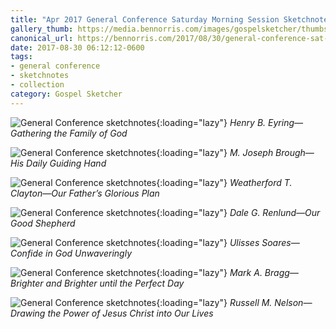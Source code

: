 ```yaml
---
title: "Apr 2017 General Conference Saturday Morning Session Sketchnotes"
gallery_thumb: https://media.bennorris.com/images/gospelsketcher/thumbs/apr-17-1-eyring.jpg
canonical_url: https://bennorris.com/2017/08/30/general-conference-sat-am-session-sketchnotes
date: 2017-08-30 06:12:12-0600
tags:
- general conference
- sketchnotes
- collection
category: Gospel Sketcher
---
```


![General Conference sketchnotes](https://media.bennorris.com/images/gospelsketcher/general-conference/apr-2017/apr-17-1-eyring.jpg){:loading="lazy"}
_Henry B. Eyring—Gathering the Family of God_

![General Conference sketchnotes](https://media.bennorris.com/images/gospelsketcher/general-conference/apr-2017/apr-17-1-brough.jpg){:loading="lazy"}
_M. Joseph Brough—His Daily Guiding Hand_

![General Conference sketchnotes](https://media.bennorris.com/images/gospelsketcher/general-conference/apr-2017/apr-17-1-clayton.jpg){:loading="lazy"}
_Weatherford T. Clayton—Our Father’s Glorious Plan_

![General Conference sketchnotes](https://media.bennorris.com/images/gospelsketcher/general-conference/apr-2017/apr-17-1-renlund.jpg){:loading="lazy"}
_Dale G. Renlund—Our Good Shepherd_

![General Conference sketchnotes](https://media.bennorris.com/images/gospelsketcher/general-conference/apr-2017/apr-17-1-soares.jpg){:loading="lazy"}
_Ulisses Soares—Confide in God Unwaveringly_

![General Conference sketchnotes](https://media.bennorris.com/images/gospelsketcher/general-conference/apr-2017/apr-17-1-bragg.jpg){:loading="lazy"}
_Mark A. Bragg—Brighter and Brighter until the Perfect Day_

![General Conference sketchnotes](https://media.bennorris.com/images/gospelsketcher/general-conference/apr-2017/apr-17-1-nelson.jpg){:loading="lazy"}
_Russell M. Nelson—Drawing the Power of Jesus Christ into Our Lives_
